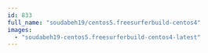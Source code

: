```yaml
---
id: 833
full_name: "soudabeh19/centos5.freesurferbuild-centos4"
images: 
  - "soudabeh19-centos5.freesurferbuild-centos4-latest"
---
```

